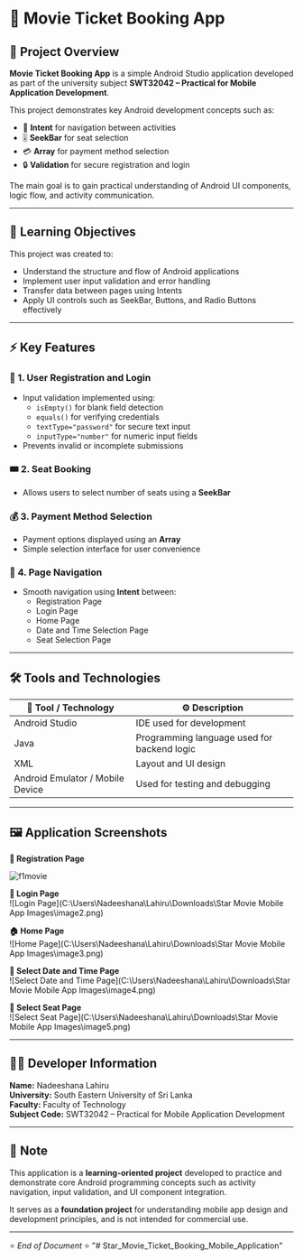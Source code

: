 # 🎥 Movie Ticket Booking App

## 📘 Project Overview
**Movie Ticket Booking App** is a simple Android Studio application developed as part of the university subject **SWT32042 – Practical for Mobile Application Development**.  

This project demonstrates key Android development concepts such as:  
- 🧭 **Intent** for navigation between activities  
- 🎚️ **SeekBar** for seat selection  
- 💳 **Array** for payment method selection  
- 🔒 **Validation** for secure registration and login  

The main goal is to gain practical understanding of Android UI components, logic flow, and activity communication.

---

## 🎯 Learning Objectives
This project was created to:
- Understand the structure and flow of Android applications  
- Implement user input validation and error handling  
- Transfer data between pages using Intents  
- Apply UI controls such as SeekBar, Buttons, and Radio Buttons effectively  

---

## ⚡ Key Features

### 🧩 1. User Registration and Login
- Input validation implemented using:
  - `isEmpty()` for blank field detection  
  - `equals()` for verifying credentials  
  - `textType="password"` for secure text input  
  - `inputType="number"` for numeric input fields  
- Prevents invalid or incomplete submissions  

### 🎟️ 2. Seat Booking
- Allows users to select number of seats using a **SeekBar**  

### 💰 3. Payment Method Selection
- Payment options displayed using an **Array**  
- Simple selection interface for user convenience  

### 🔄 4. Page Navigation
- Smooth navigation using **Intent** between:
  - Registration Page  
  - Login Page  
  - Home Page  
  - Date and Time Selection Page  
  - Seat Selection Page  

---

## 🛠️ Tools and Technologies

| 🧰 Tool / Technology | ⚙️ Description |
|-----------------------|----------------|
| Android Studio | IDE used for development |
| Java | Programming language used for backend logic |
| XML | Layout and UI design |
| Android Emulator / Mobile Device | Used for testing and debugging |

---

## 🖼️ Application Screenshots

**📄 Registration Page**  

![f1movie](https://github.com/user-attachments/assets/12cb7592-b5f0-435f-b5d9-454750c0964d)

**🔑 Login Page**  
![Login Page](C:\Users\Nadeeshana\Lahiru\Downloads\Star Movie Mobile App Images\image2.png)

**🏠 Home Page**  
![Home Page](C:\Users\Nadeeshana\Lahiru\Downloads\Star Movie Mobile App Images\image3.png)

**📆 Select Date and Time Page**  
![Select Date and Time Page](C:\Users\Nadeeshana\Lahiru\Downloads\Star Movie Mobile App Images\image4.png)

**🎫 Select Seat Page**  
![Select Seat Page](C:\Users\Nadeeshana\Lahiru\Downloads\Star Movie Mobile App Images\image5.png)

---

## 👨‍💻 Developer Information
**Name:** Nadeeshana Lahiru  
**University:** South Eastern University of Sri Lanka  
**Faculty:** Faculty of Technology  
**Subject Code:** SWT32042 – Practical for Mobile Application Development  

---

## 🧾 Note
This application is a **learning-oriented project** developed to practice and demonstrate core Android programming concepts such as activity navigation, input validation, and UI component integration.  

It serves as a **foundation project** for understanding mobile app design and development principles, and is not intended for commercial use.

---

⭐ *End of Document* ⭐
"# Star_Movie_Ticket_Booking_Mobile_Application" 
